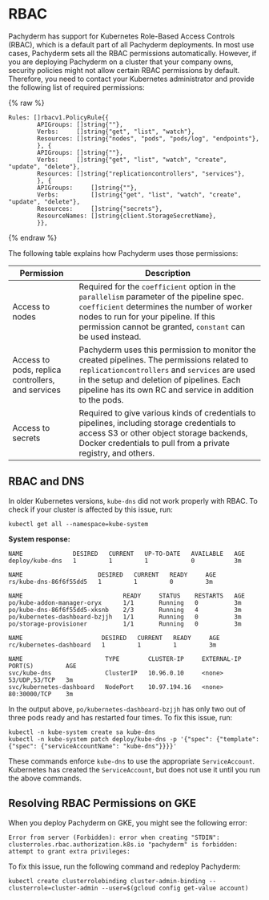# RBAC

Pachyderm has support for Kubernetes Role-Based Access
Controls (RBAC), which is a default part of all
Pachyderm deployments. In most use cases, Pachyderm
sets all the RBAC permissions automatically. However,
if you are deploying Pachyderm on a cluster that your
company owns, security policies might not allow certain
RBAC permissions by default. Therefore, you need to
contact your Kubernetes administrator and provide the
following list of required permissions:

{% raw %}

```shell
Rules: []rbacv1.PolicyRule{{
		APIGroups: []string{""},
		Verbs:     []string{"get", "list", "watch"},
		Resources: []string{"nodes", "pods", "pods/log", "endpoints"},
		}, {
		APIGroups: []string{""},
		Verbs:     []string{"get", "list", "watch", "create", "update", "delete"},
		Resources: []string{"replicationcontrollers", "services"},
		}, {
		APIGroups:     []string{""},
		Verbs:         []string{"get", "list", "watch", "create", "update", "delete"},
		Resources:     []string{"secrets"},
		ResourceNames: []string{client.StorageSecretName},
		}},
```

{% endraw %}

The following table explains how Pachyderm uses those permissions:

| Permission       | Description   |
| ---------------- | ------------- |
| Access to nodes    | Required for the `coefficient` option in the `parallelism` parameter of the pipeline spec. `coefficient` determines the number of worker nodes to run for your pipeline. If this permission cannot be granted, `constant` can be used instead. |
| Access to pods, replica controllers, and services | Pachyderm uses this permission to monitor the created pipelines. The permissions related to `replicationcontrollers` and `services` are used in the setup and deletion of pipelines. Each pipeline has its own RC and service in addition to the pods.
| Access to secrets | Required to give various kinds of credentials to pipelines, including storage credentials to access S3 or other object storage backends, Docker credentials to pull from a private registry, and others. |

## RBAC and DNS

In older Kubernetes versions, `kube-dns` did not work properly with RBAC.
To check if your cluster is affected by this issue, run:

```shell
kubectl get all --namespace=kube-system
```

**System response:**

```shell
NAME              DESIRED   CURRENT   UP-TO-DATE   AVAILABLE   AGE
deploy/kube-dns   1         1         1            0           3m

NAME                     DESIRED   CURRENT   READY     AGE
rs/kube-dns-86f6f55dd5   1         1         0         3m

NAME                            READY     STATUS    RESTARTS   AGE
po/kube-addon-manager-oryx      1/1       Running   0          3m
po/kube-dns-86f6f55dd5-xksnb    2/3       Running   4          3m
po/kubernetes-dashboard-bzjjh   1/1       Running   0          3m
po/storage-provisioner          1/1       Running   0          3m

NAME                      DESIRED   CURRENT   READY     AGE
rc/kubernetes-dashboard   1         1         1         3m

NAME                       TYPE        CLUSTER-IP     EXTERNAL-IP   PORT(S)         AGE
svc/kube-dns               ClusterIP   10.96.0.10     <none>        53/UDP,53/TCP   3m
svc/kubernetes-dashboard   NodePort    10.97.194.16   <none>        80:30000/TCP    3m
```

In the output above, `po/kubernetes-dashboard-bzjjh` has only
two out of three pods ready and has restarted four times.
To fix this issue, run:

```shell
kubectl -n kube-system create sa kube-dns
kubectl -n kube-system patch deploy/kube-dns -p '{"spec": {"template": {"spec": {"serviceAccountName": "kube-dns"}}}}'
```

These commands enforce `kube-dns` to use the appropriate
`ServiceAccount`. Kubernetes has created the `ServiceAccount`, but
does not use it until you run the above commands.

## Resolving RBAC Permissions on GKE

When you deploy Pachyderm on GKE, you might see the following error:

```shell
Error from server (Forbidden): error when creating "STDIN": clusterroles.rbac.authorization.k8s.io "pachyderm" is forbidden: attempt to grant extra privileges:
```

To fix this issue, run the following command and redeploy
Pachyderm:

```shell
kubectl create clusterrolebinding cluster-admin-binding --clusterrole=cluster-admin --user=$(gcloud config get-value account)
```

